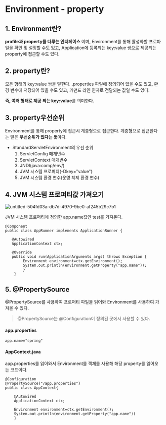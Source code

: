 # Environment - property

## 1. Environment란?

**profile과 property를 다루는 인터페이스** 이며, Environment를 통해 활성화할 프로파일을 확인 및 설정할 수도 있고, Application에 등록되는 key:value 쌍으로 제공되는 property에 접근할 수도 있다.

## 2. property란?

모든 형태의 key:value 쌍을 말한다. .properties 파일에 정의되어 있을 수도 있고, 환경 변수에 저장되어 있을 수도 있고, 커맨드 라인 인자로 전달되는 값일 수도 있다.

**즉, 여러 형태로 제공 되는 key:value**를 의미한다. 

## 3. property우선순위

Environment를 통해 property에 접근시 계층형으로 접근한다. 계층형으로 접근한다는 말은 **우선순위가 있다는 뜻**이다.

- StandardServletEnvironment의 우선 순위
    1. ServletConfig 매개변수
    2. ServletContext 매개변수
    3. JNDI(java:comp/env/)
    4. JVM 시스템 프로퍼티(-Dkey="value")
    5. JVM 시스템 환경 변수(운영 체제 환경 변수)

## 4. JVM 시스템 프로퍼티값 가져오기

![untitled-504fd03a-db7d-4970-9be0-af245b29c7b1](https://user-images.githubusercontent.com/31675104/53163114-bc6ac000-3610-11e9-894c-5410c102aeb5.png)

JVM 시스템 프로퍼티에 정의한 app.name값인 test를 가져온다.

```
@Component
public class AppRunner implements ApplicationRunner {
    
   @Autowired
   ApplicationContext ctx;
    	
   @Override
   public void run(ApplicationArguments args) throws Exception {
  		Environment environment=ctx.getEnvironment();
  		System.out.println(environment.getProperty("app.name"));
    	}
    }
```        

## 5. @PropertySource

@PropertySource를 사용하여 프로퍼티 파일을 읽어와 Environment를 사용하여 가져올 수 있다.
> @PropertySource는 @Configuration이 정의된 곳에서 사용할 수 있다.

#### app.properties 

```
app.name="spring"
```

#### AppContext.java
app.properties를 읽어와서 Environment를 객체를 사용해 해당 property를 읽어오는 코드이다. 

```
@Configuration
@PropertySource("/app.properties")
public class AppContext{
    
    @Autowired
    ApplicationContext ctx;
        	
    Environment environment=ctx.getEnvironment();
    System.out.println(environment.getProperty("app.name"))
    }
```

